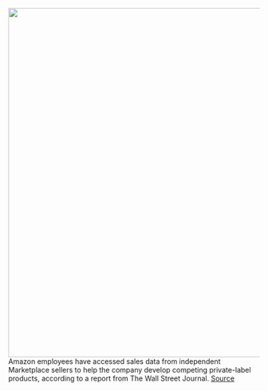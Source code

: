 <img src='https://cdn.vox-cdn.com/thumbor/xsWAUmR_fpp9kuYjeKnSM3Rx8DA=/0x0:2040x1360/1200x800/filters:focal(857x517:1183x843)/cdn.vox-cdn.com/uploads/chorus_image/image/66698357/acastro_181114_1777_amazon_hq2_0005.0.jpg' width='700px' /><br/>
Amazon employees have accessed sales data from independent Marketplace sellers to help the company develop competing private-label products, according to a report from The Wall Street Journal.
<a href='https://www.theverge.com/2020/4/23/21233121/amazon-employees-seller-data-private-label-products'> Source <a/>